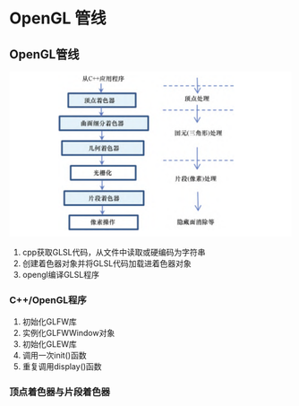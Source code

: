 # OpenGL 管线
## OpenGL管线
![opengl pipeline](../asset/blog/opengl_pipeline.png)
1. cpp获取GLSL代码，从文件中读取或硬编码为字符串
2. 创建着色器对象并将GLSL代码加载进着色器对象
3. opengl编译GLSL程序
### C++/OpenGL程序
1. 初始化GLFW库
2. 实例化GLFWWindow对象
3. 初始化GLEW库
4. 调用一次init()函数
5. 重复调用display()函数

### 顶点着色器与片段着色器
